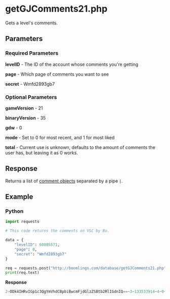 # getGJComments21.php

Gets a level's comments.

## Parameters

### Required Parameters

**levelID** - The ID of the account whose comments you're getting

**page** - Which page of comments you want to see

**secret** - Wmfd2893gb7

### Optional Parameters

**gameVersion** - 21

**binaryVersion** - 35

**gdw** - 0

**mode** - Set to 0 for most recent, and 1 for most liked

**total** - Current use is unknown, defaults to the amount of comments the user has, but leaving it as 0 works.

## Response

Returns a list of [comment objects](/docs/resources/server/comment.md) separated by a pipe `|`.

## Example

<!-- tabs:start -->

### **Python**

```py
import requests

# This code returns the comments on VSC by Bo.

data = {
    "levelID": 60805571,
    "page": 0,
    "secret": "Wmfd2893gb7"
}

req = requests.post("http://boomlings.com/database/getGJComments21.php", data=data)
print(req.text)
```

**Response**
```py
2~ODk4IHRvIGp1c3QgYmVhdCBpbiBwcmFjdGlzZSBtb2RlIGdnIQ==~3~133533914~4~0~7~0~10~0~9~2 minutes~6~31468976:1~depolo~9~41~10~25~11~10~14~1~15~0~16~13735168|2~bm8gY2xpcGVy~3~128127333~4~0~7~0~10~3~9~7 minutes~6~31468705:1~ghjking~9~35~10~15~11~5~14~3~15~2~16~13391416|2~d29yc3QgbGV2ZWwgaW4gdGhlIGdhbWU=~3~19792712~4~0~7~0~10~0~9~11 minutes~6~31468489:1~neondash223~9~44~10~3~11~15~14~1~15~0~16~7609353|2~SGFja2Vy~3~114829268~4~2~7~0~10~0~9~7 hours~6~31448450:1~ThomyTamato~9~35~10~16~11~12~14~4~15~0~16~13280260|2~Z2cgMSBhdHQgKEkgaGFja2VkIGFzIGEgam9rZSk=~3~57842991~4~-4~7~1~10~100~9~8 hours~6~31445587:1~redhotgamerrhg~9~11~10~11~11~5~14~0~15~0~16~8031689|2~aSBjYW50IA==~3~120037785~4~0~7~0~10~10~9~9 hours~6~31441402:1~spot1fy~9~17~10~40~11~41~14~6~15~0~16~11870350|2~cmlwIG1vYmlsZQ==~3~93559688~4~1~7~0~10~0~9~10 hours~6~31437014:1~RandomNameGMD~9~30~10~1~11~12~14~0~15~2~16~10079340|2~Z2cgRVogMiBhdHRlbXB0cyBvbiBtb2JpbGUgWEQ=~3~93957318~4~-4~7~1~10~100~9~10 hours~6~31435874:1~MixtureGD2~9~36~10~40~11~40~14~2~15~2~16~13427406|2~diBCbyB1c2VkIG5vc3Bpa2Ugc28gdGVjaG5pY2FsbHkgbm8=~3~119607081~4~-4~7~1~10~0~9~12 hours~6~31427765:1~DailyChatMoment~9~1~10~12~11~12~14~4~15~2~16~13696752|2~SSBhbSBCbyBJIHBhc3NlZCBpdCB3aXRoIG5vY2xpcCA6RA==~3~130487134~4~-5~7~1~10~100~9~13 hours~6~31421248:1~FernanDash488~9~22~10~9~11~11~14~1~15~0~16~13526460#5705:0:10
```

<!-- tabs:end -->
